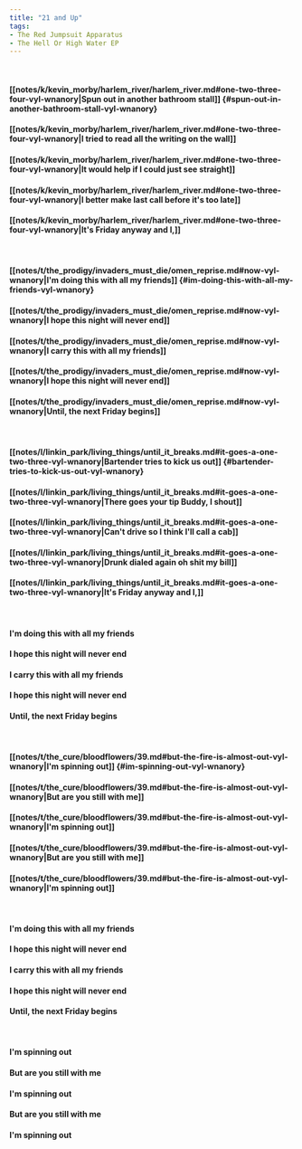 ```yaml
---
title: "21 and Up"
tags:
- The Red Jumpsuit Apparatus
- The Hell Or High Water EP
---
```

&nbsp;
#### [[notes/k/kevin_morby/harlem_river/harlem_river.md#one-two-three-four-vyl-wnanory|Spun out in another bathroom stall]] {#spun-out-in-another-bathroom-stall-vyl-wnanory}
#### [[notes/k/kevin_morby/harlem_river/harlem_river.md#one-two-three-four-vyl-wnanory|I tried to read all the writing on the wall]]
#### [[notes/k/kevin_morby/harlem_river/harlem_river.md#one-two-three-four-vyl-wnanory|It would help if I could just see straight]]
#### [[notes/k/kevin_morby/harlem_river/harlem_river.md#one-two-three-four-vyl-wnanory|I better make last call before it's too late]]
#### [[notes/k/kevin_morby/harlem_river/harlem_river.md#one-two-three-four-vyl-wnanory|It's Friday anyway and I,]]
&nbsp;
#### [[notes/t/the_prodigy/invaders_must_die/omen_reprise.md#now-vyl-wnanory|I'm doing this with all my friends]] {#im-doing-this-with-all-my-friends-vyl-wnanory}
#### [[notes/t/the_prodigy/invaders_must_die/omen_reprise.md#now-vyl-wnanory|I hope this night will never end]]
#### [[notes/t/the_prodigy/invaders_must_die/omen_reprise.md#now-vyl-wnanory|I carry this with all my friends]]
#### [[notes/t/the_prodigy/invaders_must_die/omen_reprise.md#now-vyl-wnanory|I hope this night will never end]]
#### [[notes/t/the_prodigy/invaders_must_die/omen_reprise.md#now-vyl-wnanory|Until, the next Friday begins]]
&nbsp;
#### [[notes/l/linkin_park/living_things/until_it_breaks.md#it-goes-a-one-two-three-vyl-wnanory|Bartender tries to kick us out]] {#bartender-tries-to-kick-us-out-vyl-wnanory}
#### [[notes/l/linkin_park/living_things/until_it_breaks.md#it-goes-a-one-two-three-vyl-wnanory|There goes your tip Buddy, I shout]]
#### [[notes/l/linkin_park/living_things/until_it_breaks.md#it-goes-a-one-two-three-vyl-wnanory|Can't drive so I think I'll call a cab]]
#### [[notes/l/linkin_park/living_things/until_it_breaks.md#it-goes-a-one-two-three-vyl-wnanory|Drunk dialed again oh shit my bill]]
#### [[notes/l/linkin_park/living_things/until_it_breaks.md#it-goes-a-one-two-three-vyl-wnanory|It's Friday anyway and I,]]
&nbsp;
#### I'm doing this with all my friends
#### I hope this night will never end
#### I carry this with all my friends
#### I hope this night will never end
#### Until, the next Friday begins
&nbsp;
#### [[notes/t/the_cure/bloodflowers/39.md#but-the-fire-is-almost-out-vyl-wnanory|I'm spinning out]] {#im-spinning-out-vyl-wnanory}
#### [[notes/t/the_cure/bloodflowers/39.md#but-the-fire-is-almost-out-vyl-wnanory|But are you still with me]]
#### [[notes/t/the_cure/bloodflowers/39.md#but-the-fire-is-almost-out-vyl-wnanory|I'm spinning out]]
#### [[notes/t/the_cure/bloodflowers/39.md#but-the-fire-is-almost-out-vyl-wnanory|But are you still with me]]
#### [[notes/t/the_cure/bloodflowers/39.md#but-the-fire-is-almost-out-vyl-wnanory|I'm spinning out]]
&nbsp;
#### I'm doing this with all my friends
#### I hope this night will never end
#### I carry this with all my friends
#### I hope this night will never end
#### Until, the next Friday begins
&nbsp;
#### I'm spinning out
#### But are you still with me
#### I'm spinning out
#### But are you still with me
#### I'm spinning out
